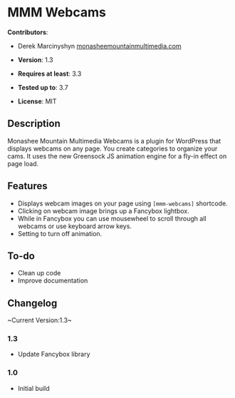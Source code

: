 # MMM Webcams

**Contributors**:

* Derek Marcinyshyn [monasheemountainmultimedia.com](http://monasheemountainmultimedia.com/)

* **Version**: 1.3
* **Requires at least**: 3.3
* **Tested up to**: 3.7
* **License**: MIT

## Description

Monashee Mountain Multimedia Webcams is a plugin for WordPress that displays webcams on any page. You create categories to organize your cams. It uses the new Greensock JS animation engine for a fly-in effect on page load.

## Features

* Displays webcam images on your page using `[mmm-webcams]` shortcode.
* Clicking on webcam image brings up a Fancybox lightbox.
* While in Fancybox you can use mousewheel to scroll through all webcams or use keyboard arrow keys.
* Setting to turn off animation.

## To-do

* Clean up code
* Improve documentation

## Changelog

~Current Version:1.3~

### 1.3

* Update Fancybox library

### 1.0

* Initial build